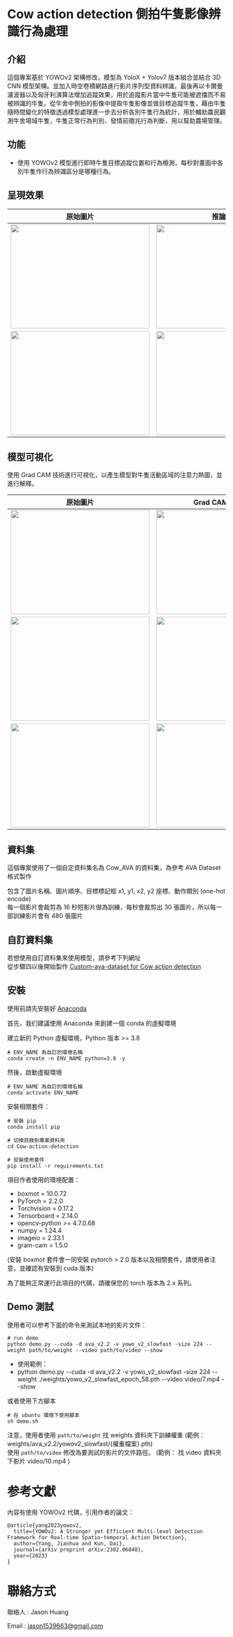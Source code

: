 # Cow action detection 側拍牛隻影像辨識行為處理
## 介紹

這個專案基於 YOWOv2 架構修改，模型為 YoloX + Yolov7 版本組合並結合 3D CNN 模型架構。並加入時空卷積網路進行影片序列型資料辨識，最後再以卡爾曼濾波器以及匈牙利演算法增加追蹤效果，用於追蹤影片當中牛隻可能被遮擋而不易被辨識的牛隻。從牛舍中側拍的影像中提取牛隻影像並做目標追蹤牛隻，藉由牛隻隨時間變化的特徵透過模型處理進一步去分析各別牛隻行為統計，用於輔助農民觀測牛舍場域牛隻，牛隻正常行為判別、發情前徵兆行為判斷，用以幫助農場管理。


## 功能  

- 使用 YOWOv2 模型進行即時牛隻目標追蹤位置和行為檢測，每秒對畫面中各別牛隻作行為辨識區分是哪種行為。

  

## 呈現效果  

| 原始圖片                                    | 推論結果                          |
|:------------------------------------------:|:---------------------------------:|
|<img src="https://github.com/user-attachments/assets/b49a511c-1736-4179-80fa-7f9a0e74baa0" width="320" height="240">| <img src="https://github.com/user-attachments/assets/05f0765e-6357-4254-bce1-69d4a5d43b74" width="320" height="240">|
| <img src="https://github.com/user-attachments/assets/a245bebd-821b-4793-b63f-fee0c40b36af" width="320" height="240">| <img src="https://github.com/user-attachments/assets/f136b35b-88a6-467c-b064-d30d71b387b2" width="320" height="240">|


## 模型可視化  

使用 Grad CAM 技術進行可視化，以產生模型對牛隻活動區域的注意力熱圖，並進行解釋。  

| 原始圖片                                    | Grad CAM 推論結果                          |
|:------------------------------------------:|:------------------------------------------:|
|<img src="https://github.com/user-attachments/assets/c94b969d-dd20-4c6e-af22-31f61e9fee23" width="320" height="240">|<img src="https://github.com/user-attachments/assets/9c3147e4-0488-4313-b143-18d6c1876424" width="320" height="240">|
|<img src="https://github.com/user-attachments/assets/b49a511c-1736-4179-80fa-7f9a0e74baa0" width="320" height="240"> |<img src="https://github.com/user-attachments/assets/1e72c1cd-0e38-417d-953f-5a15e555c132" width="320" height="240">|
|<img src="https://github.com/user-attachments/assets/2029ee9b-814e-4599-be67-8e78e4089b84" width="320" height="240"> |<img src="https://github.com/user-attachments/assets/2ca6714a-c98e-4ef3-b523-ab9d367bfe29" width="320" height="240">|


## 資料集  

這個專案使用了一個自定資料集名為 Cow_AVA 的資料集，為參考 AVA Dataset 格式製作    

包含了圖片名稱、圖片順序、目標標記框 x1, y1, x2, y2 座標、動作類別 (one-hot encode)  
每一個影片會裁剪為 16 秒短影片做為訓練，每秒會裁剪出 30 張圖片，所以每一部訓練影片會有 480 張圖片  


## 自訂資料集
若想使用自訂資料集來使用模型，請參考下列網址  
從步驟四以後開始製作  [Custom-ava-dataset for Cow action detection](https://github.com/JasonHuang0119/Custom-ava-dataset_Custom-Spatio-Temporally-Action-Video-Dataset-Windows)  


## 安裝  
使用前請先安裝好 [Anaconda](https://www.anaconda.com/download)  

首先，我们建議使用 Anaconda 來創建一個 conda 的虛擬環境  

建立新的 Python 虛擬環境，Python 版本 >= 3.8

```Shell
# ENV_NAME 為自訂的環境名稱
conda create -n ENV_NAME python=3.8 -y 
```

然後，啟動虛擬環境
```Shell
# ENV_NAME 為自訂的環境名稱
conda activate ENV_NAME
```

安裝相關套件：
```Shell
# 安裝 pip
conda install pip

# 切換目錄到專案資料夾
cd Cow-action-detection

# 安裝使用套件
pip install -r requirements.txt 
```

項目作者使用的環境配置：

- boxmot =  10.0.72
- PyTorch = 2.2.0
- Torchvision = 0.17.2
- Tensorboard = 2.14.0
- opencv-python >= 4.7.0.68
- numpy = 1.24.4
- imageio = 2.33.1
- gram-cam = 1.5.0


(安裝 boxmot 套件會一同安裝 pytorch > 2.0 版本以及相關套件，請使用者注意，並確認有安裝到 cuda 版本)  

為了能夠正常運行此項目的代碼，請確保您的 torch 版本為 2.x 系列。




## Demo 測試
使用者可以参考下面的命令来測試本地的影片文件：

```Shell
# run demo
python demo.py --cuda -d ava_v2.2 -v yowo_v2_slowfast -size 224 --weight path/to/weight --video path/to/video --show
```
- 使用範例：
- python demo.py --cuda -d ava_v2.2 -v yowo_v2_slowfast -size 224 --weight ./weights/yowo_v2_slowfast_epoch_58.pth --video video/7.mp4 --show

或者使用下方腳本
``` Shell
# 在 ubuntu 環境下使用腳本
sh demo.sh
``` 

注意，使用者使用  ```path/to/weight``` 找 weights 資料夾下訓練權重    (範例： weights/ava_v2.2/yowov2_slowfast/{權重檔案}.pth)  
使用 ```path/to/video``` 修改為要測試的影片的文件路徑。   (範例： 找 video 資料夾下影片 video/10.mp4   )



# 参考文獻
內容有使用 YOWOv2 代碼，引用作者的論文：

```
@article{yang2023yowov2,
  title={YOWOv2: A Stronger yet Efficient Multi-level Detection Framework for Real-time Spatio-temporal Action Detection},
  author={Yang, Jianhua and Kun, Dai},
  journal={arXiv preprint arXiv:2302.06848},
  year={2023}
}
```
# 聯絡方式

聯絡人 : Jason Huang

Email : jason1539663@gmail.com


